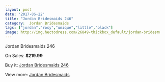 ```yaml
---
layout: post
date: '2017-06-22'
title: "Jordan Bridesmaids 246"
category:  Jordan Bridesmaids
tags: ["jordan","rosy","unique","little","black"]
image: http://img.hectodress.com/26849-thickbox_default/jordan-bridesmaids-246.jpg
---
```

Jordan Bridesmaids 246

On Sales: **$219.99**
<a href="https://www.hectodress.com/-jordan-bridesmaids/12462-jordan-bridesmaids-246.html"><amp-img layout="responsive" width="600" height="600" src="//img.hectodress.com/26849-thickbox_default/jordan-bridesmaids-246.jpg" alt="Jordan Bridesmaids 246 0" /></a>

Buy it: [Jordan Bridesmaids 246](https://www.hectodress.com/-jordan-bridesmaids/12462-jordan-bridesmaids-246.html "Jordan Bridesmaids 246")

View more: [ Jordan Bridesmaids](https://www.hectodress.com/191--jordan-bridesmaids " Jordan Bridesmaids")